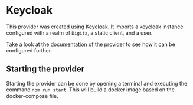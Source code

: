 # Keycloak

This provider was created using [Keycloak](https://www.keycloak.org/). It imports a keycloak instance configured with a realm of `Digita`, a static client, and a user.

Take a look at the [documentation of the provider](../../docs/modules/providers/pages/keycloak.adoc) to see how it can be configured further.

## Starting the provider

Starting the provider can be done by opening a terminal and executing the command `npm run start`. This will build a docker image based on the docker-compose file.